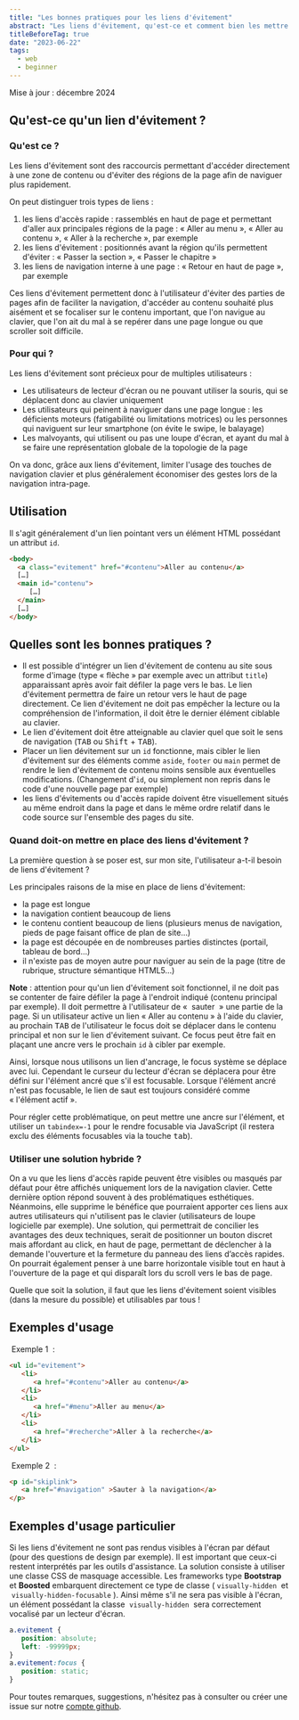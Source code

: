 ```yaml
---
title: "Les bonnes pratiques pour les liens d'évitement"
abstract: "Les liens d'évitement, qu'est-ce et comment bien les mettre en œuvre"
titleBeforeTag: true
date: "2023-06-22"
tags:
  - web
  - beginner
---
```


Mise à jour : décembre 2024

## Qu'est-ce qu'un lien d'évitement&nbsp;?

### Qu'est ce&nbsp;?

Les liens d'évitement sont des raccourcis permettant d'accéder directement à une zone de contenu ou d'éviter des régions de la page afin de naviguer plus rapidement.

On peut distinguer trois types de liens&nbsp;:
1. les liens d'accès rapide : rassemblés en haut de page et permettant d'aller aux principales régions de la page&nbsp;: «&nbsp;Aller au menu&nbsp;», «&nbsp;Aller au contenu&nbsp;», «&nbsp;Aller à la recherche&nbsp;», par exemple
2. les liens d'évitement : positionnés avant la région qu'ils permettent d'éviter : «&nbsp;Passer la section&nbsp;», «&nbsp;Passer le chapitre&nbsp;»
3. les liens de navigation interne à une page : «&nbsp;Retour en haut de page&nbsp;», par exemple

Ces liens d'évitement permettent donc à l'utilisateur d'éviter des parties de pages afin de faciliter la navigation, d'accéder au contenu souhaité plus aisément et se focaliser sur le contenu important, que l'on navigue au clavier, que l'on ait du mal à se repérer dans une page longue ou que scroller soit difficile.

### Pour qui&nbsp;?

Les liens d'évitement sont précieux pour de multiples utilisateurs&nbsp;:
- Les utilisateurs de lecteur d'écran ou ne pouvant utiliser la souris, qui se déplacent donc au clavier uniquement
- Les utilisateurs qui peinent à naviguer dans une page longue : les déficients moteurs (fatigabilité ou limitations motrices) ou les personnes qui naviguent sur leur smartphone (on évite le swipe, le balayage)
- Les malvoyants, qui utilisent ou pas une loupe d'écran, et ayant du mal à se faire une représentation globale de la topologie de la page

On va donc, grâce aux liens d'évitement, limiter l'usage des touches de navigation clavier et plus généralement économiser des gestes lors de la navigation intra-page.

## Utilisation&nbsp;

Il s'agit généralement d'un lien pointant vers un élément HTML possédant un attribut <code>id</code>.

```html
<body>
  <a class="evitement" href="#contenu">Aller au contenu</a>
  […]
  <main id="contenu">
     […]
  </main>
  […]
</body>
```

## Quelles sont les bonnes pratiques&nbsp;?

- Il est possible d'intégrer un lien d'évitement de contenu au site sous forme d'image (type « flèche » par exemple avec un attribut <code>title</code>) apparaissant après avoir fait défiler la page vers le bas. Le lien d'évitement permettra de faire un retour vers le haut de page directement.
Ce lien d'évitement ne doit pas empêcher la lecture ou la compréhension de l'information, il doit être le dernier élément ciblable au clavier.
- Le lien d'évitement doit être atteignable au clavier quel que soit le sens de navigation (<kbd>TAB</kbd> ou <kbd>Shift</kbd> + <kbd>TAB</kbd>).
- Placer un lien dévitement sur un <code>id</code> fonctionne, mais cibler le lien d'évitement sur des éléments comme <code>aside</code>, <code>footer</code> ou <code>main</code> permet de rendre le lien d'évitement de contenu moins sensible aux éventuelles modifications. (Changement d'<code>id</code>, ou simplement non repris dans le code d'une nouvelle page par exemple)
- les liens d'évitements ou d'accès rapide doivent être visuellement situés au même endroit dans la page et dans le même ordre relatif dans le code source sur l'ensemble des pages du site.

### Quand doit-on mettre en place des liens d'évitement&nbsp;?

La première question à se poser est, sur mon site, l'utilisateur a-t-il besoin de liens d'évitement ?

Les principales raisons de la mise en place de liens d'évitement:
- la page est longue
- la navigation contient beaucoup de liens
- le contenu contient beaucoup de liens (plusieurs menus de navigation, pieds de page faisant office de plan de site…)
- la page est découpée en de nombreuses parties distinctes (portail, tableau de bord…)
- il n'existe pas de moyen autre pour naviguer au sein de la page (titre de rubrique, structure sémantique HTML5…)

**Note** : attention pour qu'un lien d'évitement soit fonctionnel, il ne doit pas se contenter de faire défiler la page à l'endroit indiqué (contenu principal par exemple). Il doit permettre à l'utilisateur de « &nbsp;sauter&nbsp; » une partie de la page.
Si un utilisateur active un lien « Aller au contenu » à l'aide du clavier, au prochain <kbd>TAB</kbd> de l'utilisateur le focus doit se déplacer dans le contenu principal et non sur le lien d'évitement suivant.
Ce focus peut être fait en plaçant une ancre vers le prochain <code>id</code> à cibler par exemple.

Ainsi, lorsque nous utilisons un lien d'ancrage, le focus système se déplace avec lui. Cependant le curseur du lecteur d'écran se déplacera pour être défini sur l'élément ancré que s'il est focusable. Lorsque l'élément ancré n'est pas focusable, le lien de saut est toujours considéré comme «&nbsp;l'élément actif&nbsp;».

Pour régler cette problématique, on peut mettre une ancre sur l'élément, et utiliser un <code>tabindex=-1</code> pour le rendre focusable via JavaScript (il restera exclu des éléments focusables via la touche <kbd>tab</kbd>).


### Utiliser une solution hybride&nbsp;?

On a vu que les liens d'accès rapide peuvent être visibles ou masqués par défaut pour être affichés uniquement lors de la navigation clavier. Cette dernière option répond souvent à des problématiques esthétiques. Néanmoins, elle supprime le bénéfice que pourraient apporter ces liens aux autres utilisateurs qui n'utilisent pas le clavier (utilisateurs de loupe logicielle par exemple). Une solution, qui permettrait de concilier les avantages des deux techniques, serait de positionner un bouton discret mais affordant au click, en haut de page, permettant de déclencher à la demande l'ouverture et la fermeture du panneau des liens d’accès rapides. On pourrait également penser à une barre horizontale visible tout en haut à l'ouverture de la page et qui disparaît lors du scroll vers le bas de page.

Quelle que soit la solution, il faut que les liens d'évitement soient visibles (dans la mesure du possible) et utilisables par tous !

## Exemples d'usage

&nbsp;Exemple 1&nbsp; :
```html
<ul id="evitement">
   <li>
      <a href="#contenu">Aller au contenu</a>
   </li>
   <li>
      <a href="#menu">Aller au menu</a>
   </li>
   <li>
      <a href="#recherche">Aller à la recherche</a>
   </li>
</ul>
```

&nbsp;Exemple 2&nbsp; :
```html
<p id="skiplink">
   <a href="#navigation" >Sauter à la navigation</a>
</p>
```

## Exemples d'usage particulier

Si les liens d'évitement ne sont pas rendus visibles à l'écran par défaut (pour des questions de design par exemple). Il est important que ceux-ci restent interprétés par les outils d'assistance.
La solution consiste à utiliser une classe CSS de masquage accessible. Les frameworks type **Bootstrap** et **Boosted** embarquent directement ce type de classe (&nbsp;<code lang="en">visually-hidden</code>&nbsp; et &nbsp;<code lang="en">visually-hidden-focusable</code>&nbsp;). Ainsi même s'il ne sera pas visible à l'écran, un élément possédant la classe &nbsp;<code lang="en">visually-hidden</code>&nbsp; sera correctement vocalisé par un lecteur d'écran.

```css
a.evitement {
   position: absolute;
   left: -99999px;
}
a.evitement:focus {
   position: static;
}
```

Pour toutes remarques, suggestions, n'hésitez pas à consulter ou créer une issue sur notre <a href="https://github.com/Orange-OpenSource/a11y-guidelines/issues">compte github</a>.